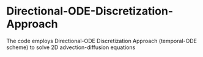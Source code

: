 # Directional-ODE-Discretization-Approach
The code employs Directional-ODE Discretization Approach (temporal-ODE scheme) to solve 2D advection-diffusion equations
